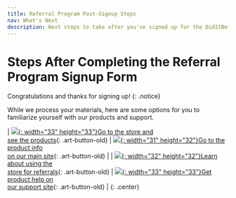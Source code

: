 ```yaml
---
title: Referral Program Post-Signup Steps
nav: What's Next
description: Next steps to take after you've signed up for the DidItBetter Referral Program
---
```


Steps After Completing the Referral Program Signup Form
=======================================================

Congratulations and thanks for signing up!
{: .notice}

While we process your materials, here are some options for you to
familiarize yourself with our products and support.

| <span class="big">[![]({{urls.theme}}/media/basket.png){: width="33" height="33"}Go to the store and<br />see the products][1]{: .art-button-old}</span> | <span class="big">[![]({{urls.theme}}/media/home.png){: width="31" height="32"}Go to the product info<br /> on our main site][2]{: .art-button-old}</span> |
| <span class="big">[![]({{urls.theme}}/media/tool.png){: width="32" height="32"}Learn about using the<br />store for referrals][3]{: .art-button-old}</span> | <span class="big">[![]({{urls.theme}}/media/warning.png){: width="33" height="33"}Get product help on<br />our support site][4]{: .art-button-old}</span> |
{: .center}

[1]: https://store.diditbetter.com/login
[2]: http://www.diditbetter.com/products.aspx
[3]: /referral-program-details/index.html#getting-started
[4]: http://support.diditbetter.com/

